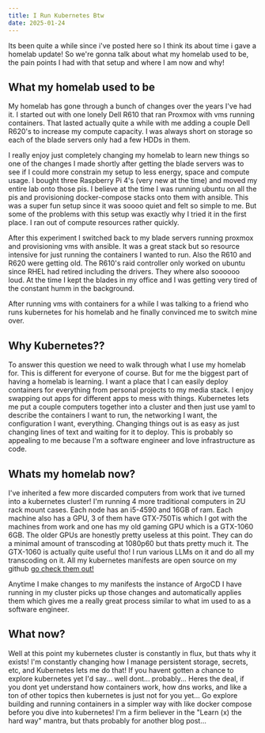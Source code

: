 ```yaml
---
title: I Run Kubernetes Btw
date: 2025-01-24
---
```


Its been quite a while since i've posted here so I think its about time i gave
a homelab update! So we're gonna talk about what my homelab used to be, the pain
points I had with that setup and where I am now and why!

## What my homelab used to be

My homelab has gone through a bunch of changes over the years I've had it. I
started out with one lonely Dell R610 that ran Proxmox with vms running containers.
That lasted actually quite a while with me adding a couple Dell R620's to increase
my compute capacity. I was always short on storage so each of the blade servers
only had a few HDDs in them.

I really enjoy just completely changing my homelab to learn new things so one of
the changes I made shortly after getting the blade servers was to see if I could
more constrain my setup to less energy, space and compute usage. I bought three
Raspberry Pi 4's (very new at the time) and moved my entire lab onto those pis.
I believe at the time I was running ubuntu on all the pis and provisioning
docker-compose stacks onto them with ansible. This was a super fun setup since
it was soooo quiet and felt so simple to me. But some of the problems with this
setup was exactly why I tried it in the first place. I ran out of compute resources
rather quickly.

After this experiment I switched back to my blade servers running proxmox and provisioning
vms with ansible. It was a great stack but so resource intensive for just running
the containers I wanted to run. Also the R610 and R620 were getting old. The R610's
raid controller only worked on ubuntu since RHEL had retired including the drivers.
They where also soooooo loud. At the time I kept the blades in my office and I
was getting very tired of the constant humm in the background.

After running vms with containers for a while I was talking to a friend who runs
kubernetes for his homelab and he finally convinced me to switch mine over.

## Why Kubernetes??

To answer this question we need to walk through what I use my homelab for. This
is different for everyone of course. But for me the biggest part of having a homelab
is learning. I want a place that I can easily deploy containers for everything
from personal projects to my media stack. I enjoy swapping out apps for different
apps to mess with things. Kubernetes lets me put a couple computers together into
a cluster and then just use yaml to describe the containers I want to run, the
networking I want, the configuration I want, everything. Changing things out is
as easy as just changing lines of text and waiting for it to deploy. This is probably
so appealing to me because I'm a software engineer and love infrastructure as code.

## Whats my homelab now?

I've inherited a few more discarded computers from work that ive turned into a
kubernetes cluster! I'm running 4 more traditional computers in 2U rack mount cases.
Each node has an i5-4590 and 16GB of ram. Each machine also has a GPU, 3 of them
have GTX-750Tis which I got with the machines from work and one has my old gaming
GPU which is a GTX-1060 6GB. The older GPUs are honestly pretty useless at this point.
They can do a minimal amount of transcoding at 1080p60 but thats pretty much it.
The GTX-1060 is actually quite useful tho! I run various LLMs on it and do all
my transcoding on it. All my kubernetes manifests are open source on my github
[go check them out!](https://github.com/kevindurb/infra)

Anytime I make changes to my manifests the instance of ArgoCD I have running in
my cluster picks up those changes and automatically applies them which gives me
a really great process similar to what im used to as a software engineer.

## What now?

Well at this point my kubernetes cluster is constantly in flux, but thats why it
exists! I'm constantly changing how I manage persistent storage, secrets, etc,
and Kubernetes lets me do that! If you havent gotten a chance to explore kubernetes
yet I'd say... well dont... probably... Heres the deal, if you dont yet understand
how containers work, how dns works, and like a ton of other topics then kubernetes
is just not for you yet... Go explore building and running containers in a simpler way
with like docker compose before you dive into kubernetes! I'm a firm believer in
the "Learn (x) the hard way" mantra, but thats probably for another blog post...
